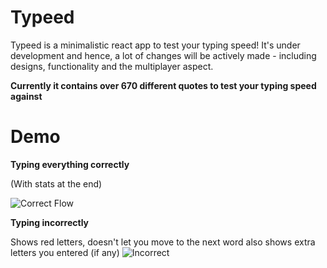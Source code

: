 # Typeed
Typeed is a minimalistic react app to test your typing speed! It's under development and hence, a lot of changes will be actively made - including designs, functionality and the multiplayer aspect.

**Currently it contains over 670 different quotes to test your typing speed against**

# Demo
**Typing everything correctly**

(With stats at the end)

![Correct Flow](https://media.giphy.com/media/XilSPY48TFMfvD0ALC/giphy.gif)

**Typing incorrectly**

Shows red letters, doesn't let you move to the next word also shows extra letters you entered (if any)
![Incorrect](https://media.giphy.com/media/qcILzGc2C5FU4YKw7G/giphy.gif)
